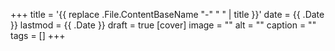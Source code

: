 +++
title = '{{ replace .File.ContentBaseName "-" " " | title }}'
date = {{ .Date }}
lastmod = {{ .Date }}
draft = true
[cover]
    image = ""
    alt = ""
    caption = ""
tags = []
+++
